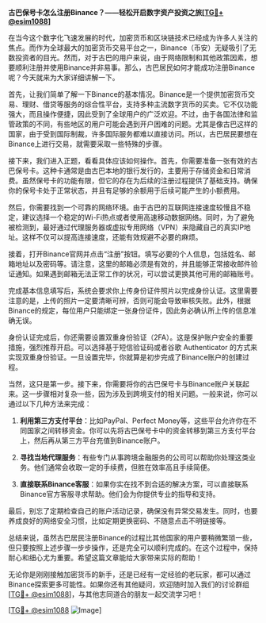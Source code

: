 **古巴保号卡怎么注册Binance？——轻松开启数字资产投资之旅[[TG💪+ @esim1088](https://t.me/s/esim1088)]**

在当今这个数字化飞速发展的时代，加密货币和区块链技术已经成为许多人关注的焦点。而作为全球最大的加密货币交易平台之一，Binance（币安）无疑吸引了无数投资者的目光。然而，对于古巴的用户来说，由于网络限制和其他政策因素，想要顺利注册并使用Binance并非易事。那么，古巴居民如何才能成功注册Binance呢？今天就来为大家详细讲解一下。

首先，让我们简单了解一下Binance的基本情况。Binance是一个提供加密货币交易、理财、借贷等服务的综合性平台，支持多种主流数字货币的买卖。它不仅功能强大，而且操作便捷，因此受到了全球用户的广泛欢迎。不过，由于各国法律和监管政策的不同，有些地区的用户可能会遇到开户困难的问题。尤其是像古巴这样的国家，由于受到国际制裁，许多国际服务都难以直接访问。所以，古巴居民要想在Binance上进行交易，就需要采取一些特殊的步骤。

接下来，我们进入正题，看看具体应该如何操作。首先，你需要准备一张有效的古巴保号卡。这种卡通常是由古巴本地的银行发行的，主要用于存储资金和日常消费。虽然保号卡的功能有限，但它的存在为后续的注册过程提供了基础支持。确保你的保号卡处于正常状态，并且有足够的余额用于后续可能产生的小额费用。

然后，你需要找到一个可靠的网络环境。由于古巴的互联网连接速度较慢且不稳定，建议选择一个稳定的Wi-Fi热点或者使用高速移动数据网络。同时，为了避免被检测到，最好通过代理服务器或虚拟专用网络（VPN）来隐藏自己的真实IP地址。这样不仅可以提高连接速度，还能有效规避不必要的麻烦。

接着，打开Binance官网并点击“注册”按钮。填写必要的个人信息，包括姓名、邮箱地址以及密码等。请注意，这里的邮箱必须是有效的，并且能够正常接收邮件验证通知。如果遇到邮箱无法正常工作的状况，可以尝试更换其他可用的邮箱账号。

完成基本信息填写后，系统会要求你上传身份证件照片以完成身份认证。这里需要注意的是，上传的照片一定要清晰可辨，否则可能会导致审核失败。此外，根据Binance的规定，每位用户只能绑定一张身份证件，因此务必确认所上传的信息准确无误。

身份认证完成后，你还需要设置双重身份验证（2FA）。这是保护账户安全的重要措施，强烈推荐开启。可以选择基于短信验证码或者谷歌 Authenticator 的方式来实现双重身份验证。一旦设置完毕，你就算是初步完成了Binance账户的创建过程。

当然，这只是第一步。接下来，你需要将你的古巴保号卡与Binance账户关联起来。这一步骤相对复杂一些，因为涉及到跨境支付的相关问题。一般来说，你可以通过以下几种方法来完成：

1. **利用第三方支付平台**：比如PayPal、Perfect Money等，这些平台允许你在不同国家之间转移资金。你可以先将古巴保号卡中的资金转移到第三方支付平台上，然后再从第三方平台充值到Binance账户。
   
2. **寻找当地代理服务**：有些专门从事跨境金融服务的公司可以帮助你处理这类业务。他们通常会收取一定的手续费，但胜在效率高且手续简便。

3. **直接联系Binance客服**：如果你实在找不到合适的解决方案，可以直接联系Binance官方客服寻求帮助。他们会为你提供专业的指导和支持。

最后，别忘了定期检查自己的账户活动记录，确保没有异常交易发生。同时，也要养成良好的网络安全习惯，比如定期更换密码、不随意点击不明链接等。

总结来说，虽然古巴居民注册Binance的过程比其他国家的用户要稍微繁琐一些，但只要按照上述步骤一步步操作，还是完全可以顺利完成的。在这个过程中，保持耐心和细心尤为重要。希望这篇文章能给大家带来实际的帮助！

无论你是刚刚接触加密货币的新手，还是已经有一定经验的老玩家，都可以通过Binance探索更多可能性。如果你还有其他疑问，欢迎随时加入我们的讨论群组[[TG💪+ @esim1088](https://t.me/s/esim1088)]，与其他志同道合的朋友一起交流学习吧！

[[TG💪+ @esim1088](https://t.me/s/esim1088) ![Image](https://i.postimg.cc/4NQfJmqS/Snipaste-2025-05-13-00-14-12.png)]